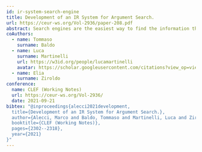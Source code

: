 ```yaml
---
id: ir-system-search-engine
title: Development of an IR System for Argument Search.
url: https://ceur-ws.org/Vol-2936/paper-208.pdf
abstract: Search engines are the easiest way to find the information that we need in our daily life, and they have became more and more powerful in the last years. Anyway, they are still far from perfection, and some problems afflict also the more advanced search engines. In this paper we discuss our approach to the problem of argument retrieval documenting our participation to the CLEF 2021 Touché Task 1. In particular, we present our IR system for the args. me corpus, a collection of documents extracted from web debate portals. After a pre-processing phase of the documents, we tried to use different methods like query expansion and re-ranking based on sentiment analysis. In the final part we report the results of our experiments and discuss about them and about other possible strategies that can be applied in the future.
coAuthors:
  - name: Tommaso
    surname: Baldo
  - name: Luca
    surname: Martinelli
    url: https://w3id.org/people/lucamartinelli
    avatar: https://scholar.googleusercontent.com/citations?view_op=view_photo&user=GVFlmw0AAAAJ&citpid=2
  - name: Elia
    surname: Ziroldo
conference:
  name: CLEF (Working Notes)
  url: https://ceur-ws.org/Vol-2936/
  date: 2021-09-21
bibtex: "@inproceedings{alecci2021development,
  title={Development of an IR System for Argument Search.},
  author={Alecci, Marco and Baldo, Tommaso and Martinelli, Luca and Ziroldo, Elia},
  booktitle={CLEF (Working Notes)},
  pages={2302--2318},
  year={2021}
}"
---
```

